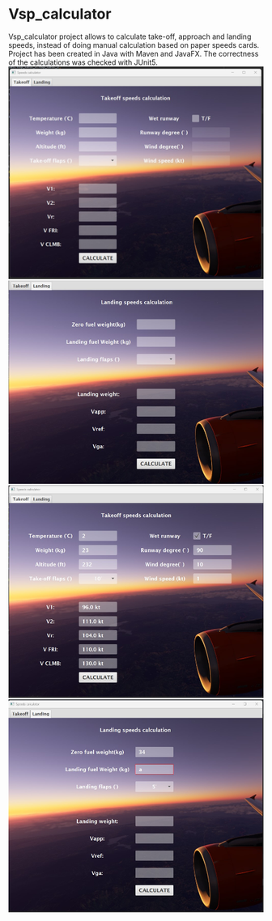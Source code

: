 # Vsp_calculator
Vsp_calculator project allows to calculate take-off, approach and landing speeds, instead of doing manual calculation based on paper speeds cards. Project has been created in Java with Maven and JavaFX. The correctness of the calculations was checked with JUnit5.
![App Screenshot](https://github.com/joancies/Vsp_calculator/blob/main/screenshots/takeoff.jpg?raw=true)
![App Screenshot](https://github.com/joancies/Vsp_calculator/blob/main/screenshots/landing.jpg?raw=true)
![App Screenshot](https://github.com/joancies/Vsp_calculator/blob/main/screenshots/calculation.jpg?raw=true)
![App Screenshot](https://github.com/joancies/Vsp_calculator/blob/main/screenshots/incorrect_calculation.jpg?raw=true)
